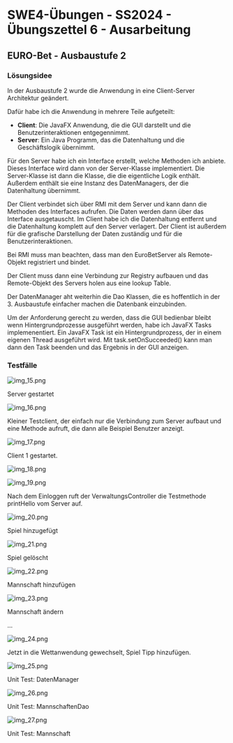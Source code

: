 # **SWE4-Übungen - SS2024 - Übungszettel 6 - Ausarbeitung**

## **EURO-Bet - Ausbaustufe 2**

### **Lösungsidee**

In der Ausbaustufe 2 wurde die Anwendung in eine Client-Server Architektur geändert.

Dafür habe ich die Anwendung in mehrere Teile aufgeteilt:

- **Client**: Die JavaFX Anwendung, die die GUI darstellt und die Benutzerinteraktionen entgegennimmt.
- **Server**: Ein Java Programm, das die Datenhaltung und die Geschäftslogik übernimmt.

Für den Server habe ich ein Interface erstellt, welche Methoden ich anbiete. Dieses Interface wird dann von der Server-Klasse implementiert. Die Server-Klasse ist dann die Klasse, die die eigentliche Logik enthält. 
Außerdem enthält sie eine Instanz des DatenManagers, der die Datenhaltung übernimmt.

Der Client verbindet sich über RMI mit dem Server und kann dann die Methoden des Interfaces aufrufen. Die Daten werden dann über das Interface ausgetauscht.
Im Client habe ich die Datenhaltung entfernt und die Datenhaltung komplett auf den Server verlagert. 
Der Client ist außerdem für die grafische Darstellung der Daten zuständig und für die Benutzerinteraktionen.

Bei RMI muss man beachten, dass man den EuroBetServer als Remote-Objekt registriert und bindet.

Der Client muss dann eine Verbindung zur Registry aufbauen und das Remote-Objekt des Servers holen aus eine lookup Table.

Der DatenManager aht weiterhin die Dao Klassen, die es hoffentlich in der 3. Ausbaustufe einfacher machen die Datenbank einzubinden.

Um der Anforderung gerecht zu werden, dass die GUI bedienbar bleibt wenn Hintergrundprozesse ausgeführt werden, habe ich JavaFX Tasks implemenentiert.
Ein JavaFX Task ist ein Hintergrundprozess, der in einem eigenen Thread ausgeführt wird. Mit task.setOnSucceeded() kann man dann den Task beenden und das Ergebnis in der GUI anzeigen.

### **Testfälle**

![img_15.png](img_15.png)

Server gestartet

![img_16.png](img_16.png)

Kleiner Testclient, der einfach nur die Verbindung zum Server aufbaut und eine Methode aufruft, die dann alle Beispiel Benutzer anzeigt.

![img_17.png](img_17.png)

Client 1 gestartet.

![img_18.png](img_18.png)

![img_19.png](img_19.png)

Nach dem Einloggen ruft der VerwaltungsController die Testmethode printHello vom Server auf.

![img_20.png](img_20.png)

Spiel hinzugefügt

![img_21.png](img_21.png)

Spiel gelöscht

![img_22.png](img_22.png)

Mannschaft hinzufügen

![img_23.png](img_23.png)

Mannschaft ändern

...

![img_24.png](img_24.png)

Jetzt in die Wettanwendung gewechselt, Spiel Tipp hinzufügen.

![img_25.png](img_25.png)

Unit Test: DatenManager

![img_26.png](img_26.png)

Unit Test: MannschaftenDao

![img_27.png](img_27.png)

Unit Test: Mannschaft
